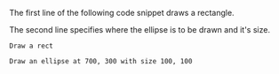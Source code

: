 The first line of the following code snippet draws a rectangle.

The second line specifies where the ellipse is to be drawn and it's size.
```
Draw a rect

Draw an ellipse at 700, 300 with size 100, 100
```